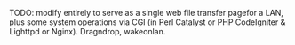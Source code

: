 TODO: modify entirely to serve as a single web file transfer pagefor a LAN, plus some system operations via CGI (in Perl Catalyst or PHP CodeIgniter & Lighttpd or Nginx). Dragndrop, wakeonlan.
